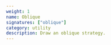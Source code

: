 ```yaml
---
weight: 1
name: Oblique
signatures: ["oblique"]
category: utility
description: Draw an oblique strategy.
---
```


